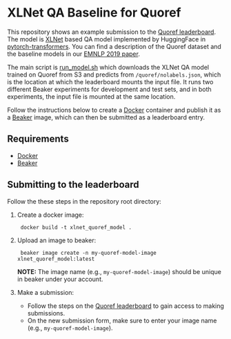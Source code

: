 # XLNet QA Baseline for Quoref
This repository shows an example submission to the [Quoref leaderboard](https://leaderboard.allenai.org/quoref). The model is [XLNet](https://arxiv.org/abs/1906.08237) based QA model
implemented by HuggingFace in [pytorch-transformers](https://github.com/huggingface/pytorch-transformers). You can find a description of the Quoref dataset and the baseline models in our
[EMNLP 2019 paper](https://www.semanticscholar.org/paper/Quoref%3A-A-Reading-Comprehension-Dataset-with-Dasigi-Liu/3838387ea8dd1bb8c2306be5a63c1c120075c5a2).

The main script is [run_model.sh](run_model.sh) which downloads the XLNet QA model trained on Quoref from S3 and predicts from `/quoref/nolabels.json`, which is the location at which the leaderboard
mounts the input file. It runs two different Beaker experiments for development and test sets, and in both experiments, the input file is mounted at the same location.

Follow the instructions below to create a [Docker](https://www.docker.com) container and publish it as a [Beaker](https://beaker.org/) image, which can then be submitted as a leaderboard entry.

## Requirements

* [Docker](https://www.docker.com)
* [Beaker](https://beaker.org)

## Submitting to the leaderboard

Follow the these steps in the repository root directory:

1. Create a docker image:

        docker build -t xlnet_quoref_model .

2. Upload an image to beaker:

        beaker image create -n my-quoref-model-image xlnet_quoref_model:latest

   **NOTE:** The image name (e.g., `my-quoref-model-image`) should be unique in beaker under your account.

3. Make a submission:
   * Follow the steps on the [Quoref leaderboard](https://leaderboard.allenai.org/quoref/submissions/public) to gain access to making submissions.
   * On the new submission form, make sure to enter your image name (e.g., `my-quoref-model-image`).

